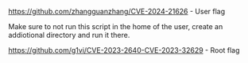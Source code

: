 https://github.com/zhangguanzhang/CVE-2024-21626 - User flag

Make sure to not run this script in the home of the user, create an addiotional directory and run it there.

https://github.com/g1vi/CVE-2023-2640-CVE-2023-32629 - Root flag